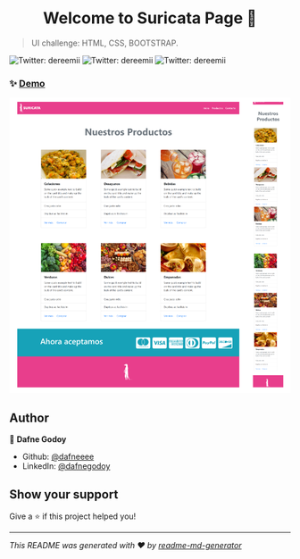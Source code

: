 <h1 align="center">Welcome to Suricata Page 👋</h1>


> UI challenge:  HTML, CSS, BOOTSTRAP.

<span>
<img alt="Twitter: dereemii" src="https://img.shields.io/badge/HTML5-E34F26?style=for-the-badge&logo=html5&logoColor=white" />
 </span>
<span> 
<img alt="Twitter: dereemii" src="https://img.shields.io/badge/CSS3-1572B6?style=for-the-badge&logo=css3&logoColor=white" />
</span>
<span> 
<img alt="Twitter: dereemii" src="https://img.shields.io/badge/Bootstrap-563D7C?style=for-the-badge&logo=bootstrap&logoColor=white" />
</span>




### ✨ [Demo](https://dafneeee.github.io/Suricata/)


 ![image info](/assets/img/suricata_demo.png)


## Author

👤 **Dafne Godoy**

* Github: [@dafneeee](https://github.com/dafneeee)
* LinkedIn: [@dafnegodoy](https://www.linkedin.com/in/dafnegodoy/)

## Show your support

Give a ⭐️ if this project helped you!

***
_This README was generated with ❤️ by [readme-md-generator](https://github.com/kefranabg/readme-md-generator)_